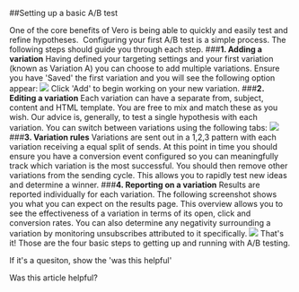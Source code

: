 
  
##Setting up a basic A/B test
    
One of the core benefits of Vero is being able to quickly and easily test and refine hypotheses. 
Configuring your first A/B test is a simple process. The following steps should guide you through each step.
###**1. Adding a variation**
Having defined your targeting settings and your first variation (known as Variation A) you can choose to add multiple variations. Ensure you have 'Saved' the first variation and you will see the following option appear:
![](https://s3.amazonaws.com/helpjuice_production/uploads/upload/image/742/913/Screen_Shot_2012-12-13_at_5.09.44_PM.png)
Click 'Add' to begin working on your new variation.
###**2. Editing a variation**
Each variation can have a separate from, subject, content and HTML template. You are free to mix and match these as you wish. Our advice is, generally, to test a single hypothesis with each variation. You can switch between variations using the following tabs:
![](https://s3.amazonaws.com/helpjuice_production/uploads/upload/image/742/914/Screen_Shot_2012-12-13_at_5.10.01_PM.png)
###**3. Variation rules**
Variations are sent out in a 1,2,3 pattern with each variation receiving a equal split of sends. At this point in time you should ensure you have a conversion event configured so you can meaningfully track which variation is the most successful. You should then remove other variations from the sending cycle.
This allows you to rapidly test new ideas and determine a winner.
###**4. Reporting on a variation**
Results are reported individually for each variation. The following screenshot shows you what you can expect on the results page. This overview allows you to see the effectiveness of a variation in terms of its open, click and conversion rates. You can also determine any negativity surrounding a variation by monitoring unsubscribes attributed to it specifically.
![](https://s3.amazonaws.com/helpjuice_production/uploads/upload/image/742/915/Screen_Shot_2012-12-13_at_5.17.36_PM.png)
That's it! Those are the four basic steps to getting up and running with A/B testing.
         
        
          
If it's a quesiton, show the 'was this helpful'
            
Was this article helpful? 
                
                
